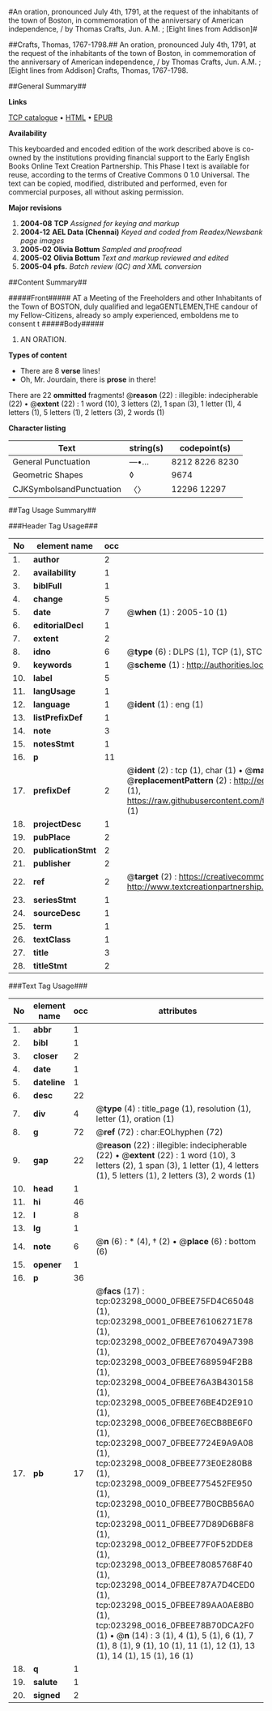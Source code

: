 #An oration, pronounced July 4th, 1791, at the request of the inhabitants of the town of Boston, in commemoration of the anniversary of American independence, / by Thomas Crafts, Jun. A.M. ; [Eight lines from Addison]#

##Crafts, Thomas, 1767-1798.##
An oration, pronounced July 4th, 1791, at the request of the inhabitants of the town of Boston, in commemoration of the anniversary of American independence, / by Thomas Crafts, Jun. A.M. ; [Eight lines from Addison]
Crafts, Thomas, 1767-1798.

##General Summary##

**Links**

[TCP catalogue](http://www.ota.ox.ac.uk/tcp/)  • 
[HTML](http://tei.it.ox.ac.uk/tcp/Texts-HTML/free/N17/N17987.html)  • 
[EPUB](http://tei.it.ox.ac.uk/tcp/Texts-EPUB/free/N17/N17987.epub)

**Availability**

This keyboarded and encoded edition of the
	       work described above is co-owned by the institutions
	       providing financial support to the Early English Books
	       Online Text Creation Partnership. This Phase I text is
	       available for reuse, according to the terms of Creative
	       Commons 0 1.0 Universal. The text can be copied,
	       modified, distributed and performed, even for
	       commercial purposes, all without asking permission.

**Major revisions**

1. __2004-08__ __TCP__ *Assigned for keying and markup*
1. __2004-12__ __AEL Data (Chennai)__ *Keyed and coded from Readex/Newsbank page images*
1. __2005-02__ __Olivia Bottum__ *Sampled and proofread*
1. __2005-02__ __Olivia Bottum__ *Text and markup reviewed and edited*
1. __2005-04__ __pfs.__ *Batch review (QC) and XML conversion*

##Content Summary##

#####Front#####
AT a Meeting of the Freeholders and other Inhabitants of the Town of BOSTON, duly qualified and legaGENTLEMEN,THE candour of my Fellow-Citizens, already so amply experienced, emboldens me to consent t
#####Body#####

1. AN ORATION.

**Types of content**

  * There are 8 **verse** lines!
  * Oh, Mr. Jourdain, there is **prose** in there!

There are 22 **ommitted** fragments! 
 @__reason__ (22) : illegible: indecipherable (22)  •  @__extent__ (22) : 1 word (10), 3 letters (2), 1 span (3), 1 letter (1), 4 letters (1), 5 letters (1), 2 letters (3), 2 words (1)

**Character listing**


|Text|string(s)|codepoint(s)|
|---|---|---|
|General Punctuation|—•…|8212 8226 8230|
|Geometric Shapes|◊|9674|
|CJKSymbolsandPunctuation|〈〉|12296 12297|

##Tag Usage Summary##

###Header Tag Usage###

|No|element name|occ|attributes|
|---|---|---|---|
|1.|__author__|2||
|2.|__availability__|1||
|3.|__biblFull__|1||
|4.|__change__|5||
|5.|__date__|7| @__when__ (1) : 2005-10 (1)|
|6.|__editorialDecl__|1||
|7.|__extent__|2||
|8.|__idno__|6| @__type__ (6) : DLPS (1), TCP (1), STC (1), NOTIS (1), IMAGE-SET (1), EVANS-CITATION (1)|
|9.|__keywords__|1| @__scheme__ (1) : http://authorities.loc.gov/ (1)|
|10.|__label__|5||
|11.|__langUsage__|1||
|12.|__language__|1| @__ident__ (1) : eng (1)|
|13.|__listPrefixDef__|1||
|14.|__note__|3||
|15.|__notesStmt__|1||
|16.|__p__|11||
|17.|__prefixDef__|2| @__ident__ (2) : tcp (1), char (1)  •  @__matchPattern__ (2) : ([0-9\-]+):([0-9IVX]+) (1), (.+) (1)  •  @__replacementPattern__ (2) : http://eebo.chadwyck.com/downloadtiff?vid=$1&page=$2 (1), https://raw.githubusercontent.com/textcreationpartnership/Texts/master/tcpchars.xml#$1 (1)|
|18.|__projectDesc__|1||
|19.|__pubPlace__|2||
|20.|__publicationStmt__|2||
|21.|__publisher__|2||
|22.|__ref__|2| @__target__ (2) : https://creativecommons.org/publicdomain/zero/1.0/ (1), http://www.textcreationpartnership.org/docs/. (1)|
|23.|__seriesStmt__|1||
|24.|__sourceDesc__|1||
|25.|__term__|1||
|26.|__textClass__|1||
|27.|__title__|3||
|28.|__titleStmt__|2||


###Text Tag Usage###

|No|element name|occ|attributes|
|---|---|---|---|
|1.|__abbr__|1||
|2.|__bibl__|1||
|3.|__closer__|2||
|4.|__date__|1||
|5.|__dateline__|1||
|6.|__desc__|22||
|7.|__div__|4| @__type__ (4) : title_page (1), resolution (1), letter (1), oration (1)|
|8.|__g__|72| @__ref__ (72) : char:EOLhyphen (72)|
|9.|__gap__|22| @__reason__ (22) : illegible: indecipherable (22)  •  @__extent__ (22) : 1 word (10), 3 letters (2), 1 span (3), 1 letter (1), 4 letters (1), 5 letters (1), 2 letters (3), 2 words (1)|
|10.|__head__|1||
|11.|__hi__|46||
|12.|__l__|8||
|13.|__lg__|1||
|14.|__note__|6| @__n__ (6) : * (4), † (2)  •  @__place__ (6) : bottom (6)|
|15.|__opener__|1||
|16.|__p__|36||
|17.|__pb__|17| @__facs__ (17) : tcp:023298_0000_0FBEE75FD4C65048 (1), tcp:023298_0001_0FBEE76106271E78 (1), tcp:023298_0002_0FBEE767049A7398 (1), tcp:023298_0003_0FBEE7689594F2B8 (1), tcp:023298_0004_0FBEE76A3B430158 (1), tcp:023298_0005_0FBEE76BE4D2E910 (1), tcp:023298_0006_0FBEE76ECB8BE6F0 (1), tcp:023298_0007_0FBEE7724E9A9A08 (1), tcp:023298_0008_0FBEE773E0E280B8 (1), tcp:023298_0009_0FBEE775452FE950 (1), tcp:023298_0010_0FBEE77B0CBB56A0 (1), tcp:023298_0011_0FBEE77D89D6B8F8 (1), tcp:023298_0012_0FBEE77F0F52DDE8 (1), tcp:023298_0013_0FBEE78085768F40 (1), tcp:023298_0014_0FBEE787A7D4CED0 (1), tcp:023298_0015_0FBEE789AA0AE8B0 (1), tcp:023298_0016_0FBEE78B70DCA2F0 (1)  •  @__n__ (14) : 3 (1), 4 (1), 5 (1), 6 (1), 7 (1), 8 (1), 9 (1), 10 (1), 11 (1), 12 (1), 13 (1), 14 (1), 15 (1), 16 (1)|
|18.|__q__|1||
|19.|__salute__|1||
|20.|__signed__|2||
